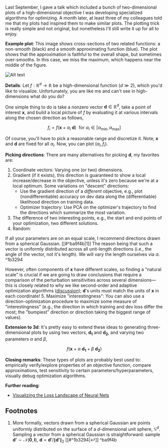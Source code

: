Last September, I gave a talk which included a bunch of two-dimensional plots of
a high-dimensional objective I was developing specialized algorithms for
optimizing. A month later, at least three of my colleagues told me that my plots
had inspired them to make similar plots. The plotting trick is really simple and
not original, but nonetheless I'll still write it up for all to enjoy.

**Example plot**: This image shows cross-sections of two related functions: a
non-smooth (black) and a smooth approximating function (blue). The plot shows
that the approximation is faithful to the overall shape, but sometimes
over-smooths. In this case, we miss the maximum, which happens near the middle
of the figure.

![Alt text](https://timvieira.github.io/blog/images/cross-section.png)

**Details**: Let $f: \mathbb{R}^d \rightarrow \mathbb{R}$ be a high-dimensional
function ($d \gg 2$), which you'd like to visualize. Unfortunately, you are like
me and can't see in high-dimensions what do you do?

One simple thing to do is take a nonzero vector $\boldsymbol{d} \in
\mathbb{R}^d$, take a point of interest $\boldsymbol{x}$, and build a local
picture of $f$ by evaluating it at various intervals along the chosen direction
as follows,

$$
f_i = f(\boldsymbol{x} + \alpha_i \ \boldsymbol{d}) \ \ \text{for } \alpha_i \in [\alpha_\min, \alpha_\max]
$$

Of course, you'll have to pick a reasonable range and discretize it. Note,
$\boldsymbol{x}$ and $\boldsymbol{d}$ are fixed for all $\alpha_i$. Now, you can
plot $(\alpha_i,f_i)$.

**Picking directions**: There are many alternatives for picking
$\boldsymbol{d}$, my favorites are:

1. Coordinate vectors: Varying one (or two) dimensions.
2. Gradient (if it exists), this direction is guaranteed to show a local
  increase/decrease in the objective, unless it's zero because we're at a
  local optimum. Some variations on "descent" directions:
    - Use the gradient direction of a *different* objective, e.g., plot
      (nondifferentiable) accuracy on dev data along the (differentiable)
      likelihood direction on training data.
    - Optimizer trajectory: Use PCA on the optimizer's trajectory to find the
      directions which summarize the most variation.
3. The difference of two interesting points, e.g., the start and end points of
  your optimization, two different solutions.
4. Random:

  If all your parameters are on an equal scale, I recommend directions drawn
  from a spherical Gaussian. [[#^ba9f4b|1]]
  The reason being that such a
  vector is uniformly distributed across all unit-length directions (i.e., the
  angle of the vector, not it's length). We will vary the length ourselves via
  $\alpha$. ^1b3294

  However, often components of $\boldsymbol{x}$ have different scales, so
  finding a "natural scale" is crucial if we are going to draw conclusions
  that require a comparison of the perturbation sensitivities across several
  dimensions—this is closely related to why we like second-order and
  adaptive optimization algorithms
  ([discussion](https://timvieira.github.io/blog/post/2016/05/27/dimensional-analysis-of-gradient-ascent/));
  $\boldsymbol{d}$'s units must match the units of $\boldsymbol{x}$ in each
  coordinate!
5. Maximize "interestingness": You can also use a direction-optimization
  procedure to maximize some measure of "interestingness" (e.g., the direction
  in which training and dev loss differ the most; the "bumpiest" direction or
  direction taking the biggest range of values).

**Extension to 3d**: It's pretty easy to extend these ideas to generating
three-dimensional plots by using two vectors, $\boldsymbol{d_1}$ and
$\boldsymbol{d_2},$ and varying two parameters $\alpha$ and $\beta$,

$$
f(\boldsymbol{x} + \alpha \ \boldsymbol{d_1} + \beta \ \boldsymbol{d_2})
$$

**Closing remarks**: These types of plots are probably best used to: empirically
verify/explore properties of an objective function, compare approximations, test
sensitivity to certain parameters/hyperparameters, visually debug optimization
algorithms.

**Further reading**:

- [Visualizing the Loss Landscape of Neural Nets](https://arxiv.org/abs/1712.09913)

## Footnotes

1. More formally, vectors drawn from a spherical Gaussian are
  points uniformly distributed on the surface of a $d$-dimensional unit sphere,
  $\mathbb{S}^d$. Sampling a vector from a spherical Gaussian is straightforward:
  sample $\boldsymbol{d'} \sim \mathcal{N}(\boldsymbol{0},\boldsymbol{I})$,
  $\boldsymbol{d} = \boldsymbol{d'} / \| \boldsymbol{d'} \|_2$ [[#^1b3294|↩]] ^ba9f4b
